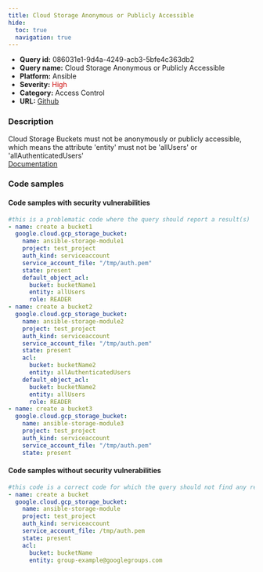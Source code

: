 ```yaml
---
title: Cloud Storage Anonymous or Publicly Accessible
hide:
  toc: true
  navigation: true
---
```


<style>
  .highlight .hll {
    background-color: #ff171742;
  }
  .md-content {
    max-width: 1100px;
    margin: 0 auto;
  }
</style>

-   **Query id:** 086031e1-9d4a-4249-acb3-5bfe4c363db2
-   **Query name:** Cloud Storage Anonymous or Publicly Accessible
-   **Platform:** Ansible
-   **Severity:** <span style="color:#C00">High</span>
-   **Category:** Access Control
-   **URL:** [Github](https://github.com/Checkmarx/kics/tree/master/assets/queries/ansible/gcp/cloud_storage_anonymous_or_publicly_accessible)

### Description
Cloud Storage Buckets must not be anonymously or publicly accessible, which means the attribute 'entity' must not be 'allUsers' or 'allAuthenticatedUsers'<br>
[Documentation](https://docs.ansible.com/ansible/latest/collections/google/cloud/gcp_storage_bucket_module.html)

### Code samples
#### Code samples with security vulnerabilities
```yaml title="Positive test num. 1 - yaml file" hl_lines="11 28 22"
#this is a problematic code where the query should report a result(s)
- name: create a bucket1
  google.cloud.gcp_storage_bucket:
    name: ansible-storage-module1
    project: test_project
    auth_kind: serviceaccount
    service_account_file: "/tmp/auth.pem"
    state: present
    default_object_acl:
      bucket: bucketName1
      entity: allUsers
      role: READER
- name: create a bucket2
  google.cloud.gcp_storage_bucket:
    name: ansible-storage-module2
    project: test_project
    auth_kind: serviceaccount
    service_account_file: "/tmp/auth.pem"
    state: present
    acl:
      bucket: bucketName2
      entity: allAuthenticatedUsers
    default_object_acl:
      bucket: bucketName2
      entity: allUsers
      role: READER
- name: create a bucket3
  google.cloud.gcp_storage_bucket:
    name: ansible-storage-module3
    project: test_project
    auth_kind: serviceaccount
    service_account_file: "/tmp/auth.pem"
    state: present

```


#### Code samples without security vulnerabilities
```yaml title="Negative test num. 1 - yaml file"
#this code is a correct code for which the query should not find any result
- name: create a bucket
  google.cloud.gcp_storage_bucket:
    name: ansible-storage-module
    project: test_project
    auth_kind: serviceaccount
    service_account_file: /tmp/auth.pem
    state: present
    acl:
      bucket: bucketName
      entity: group-example@googlegroups.com

```
